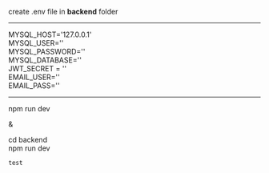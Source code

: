 create .env file in <b>backend</b> folder<br>
<hr>
MYSQL_HOST='127.0.0.1'<br>
MYSQL_USER=''<br>
MYSQL_PASSWORD=''<br>
MYSQL_DATABASE=''<br>
JWT_SECRET = ''<br>
EMAIL_USER=''<br>
EMAIL_PASS=''
<hr>

npm run dev

& 

cd backend<br>
npm run dev

```
test
```
